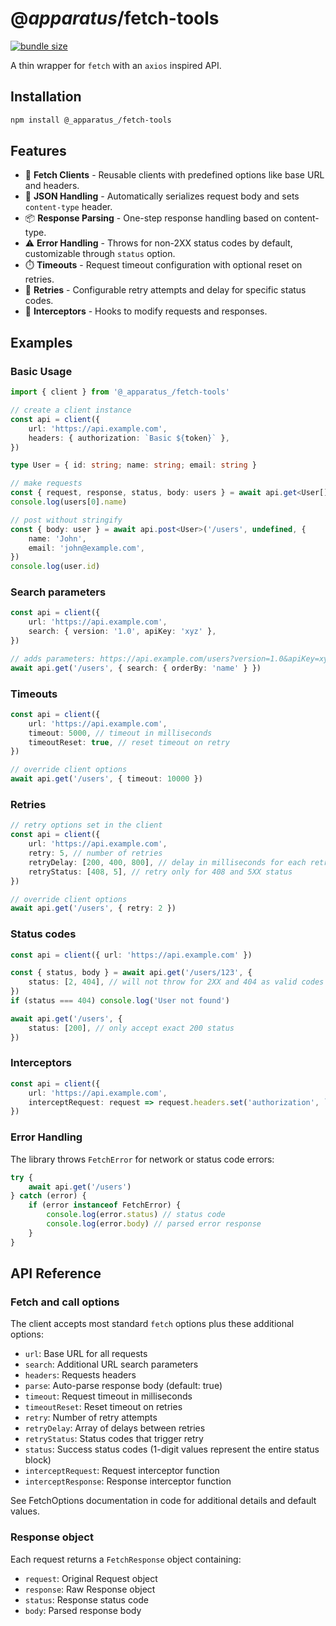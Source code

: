 # @_apparatus_/fetch-tools

[![bundle size](https://deno.bundlejs.com/?q=@_apparatus_/fetch-tools&badge=detailed)](https://bundlejs.com/?q=@_apparatus_/fetch-tools)

A thin wrapper for `fetch` with an `axios` inspired API.

## Installation

```sh
npm install @_apparatus_/fetch-tools
```

## Features

-   🔌 **Fetch Clients** - Reusable clients with predefined options like base URL and headers.
-   🔄 **JSON Handling** - Automatically serializes request body and sets `content-type` header.
-   📦 **Response Parsing** - One-step response handling based on content-type.
-   ⚠️ **Error Handling** - Throws for non-2XX status codes by default, customizable through `status` option.
-   ⏱️ **Timeouts** - Request timeout configuration with optional reset on retries.
-   🔁 **Retries** - Configurable retry attempts and delay for specific status codes.
-   🎯 **Interceptors** - Hooks to modify requests and responses.

## Examples

### Basic Usage

```ts
import { client } from '@_apparatus_/fetch-tools'

// create a client instance
const api = client({
    url: 'https://api.example.com',
    headers: { authorization: `Basic ${token}` },
})

type User = { id: string; name: string; email: string }

// make requests
const { request, response, status, body: users } = await api.get<User[]>('/users')
console.log(users[0].name)

// post without stringify
const { body: user } = await api.post<User>('/users', undefined, {
    name: 'John',
    email: 'john@example.com',
})
console.log(user.id)
```

### Search parameters

```ts
const api = client({
    url: 'https://api.example.com',
    search: { version: '1.0', apiKey: 'xyz' },
})

// adds parameters: https://api.example.com/users?version=1.0&apiKey=xyz&orderBy=name
await api.get('/users', { search: { orderBy: 'name' } })
```

### Timeouts

```ts
const api = client({
    url: 'https://api.example.com',
    timeout: 5000, // timeout in milliseconds
    timeoutReset: true, // reset timeout on retry
})

// override client options
await api.get('/users', { timeout: 10000 })
```

### Retries

```ts
// retry options set in the client
const api = client({
    url: 'https://api.example.com',
    retry: 5, // number of retries
    retryDelay: [200, 400, 800], // delay in milliseconds for each retry
    retryStatus: [408, 5], // retry only for 408 and 5XX status
})

// override client options
await api.get('/users', { retry: 2 })
```

### Status codes

```ts
const api = client({ url: 'https://api.example.com' })

const { status, body } = await api.get('/users/123', {
    status: [2, 404], // will not throw for 2XX and 404 as valid codes
})
if (status === 404) console.log('User not found')

await api.get('/users', {
    status: [200], // only accept exact 200 status
})
```

### Interceptors

```ts
const api = client({
    url: 'https://api.example.com',
    interceptRequest: request => request.headers.set('authorization', `Bearer ${getDynamicToken()}`),
})
```

### Error Handling

The library throws `FetchError` for network or status code errors:

```ts
try {
    await api.get('/users')
} catch (error) {
    if (error instanceof FetchError) {
        console.log(error.status) // status code
        console.log(error.body) // parsed error response
    }
}
```

## API Reference

### Fetch and call options

The client accepts most standard `fetch` options plus these additional options:

-   `url`: Base URL for all requests
-   `search`: Additional URL search parameters
-   `headers`: Requests headers
-   `parse`: Auto-parse response body (default: true)
-   `timeout`: Request timeout in milliseconds
-   `timeoutReset`: Reset timeout on retries
-   `retry`: Number of retry attempts
-   `retryDelay`: Array of delays between retries
-   `retryStatus`: Status codes that trigger retry
-   `status`: Success status codes (1-digit values represent the entire status block)
-   `interceptRequest`: Request interceptor function
-   `interceptResponse`: Response interceptor function

See FetchOptions documentation in code for additional details and default values.

### Response object

Each request returns a `FetchResponse` object containing:

-   `request`: Original Request object
-   `response`: Raw Response object
-   `status`: Response status code
-   `body`: Parsed response body
